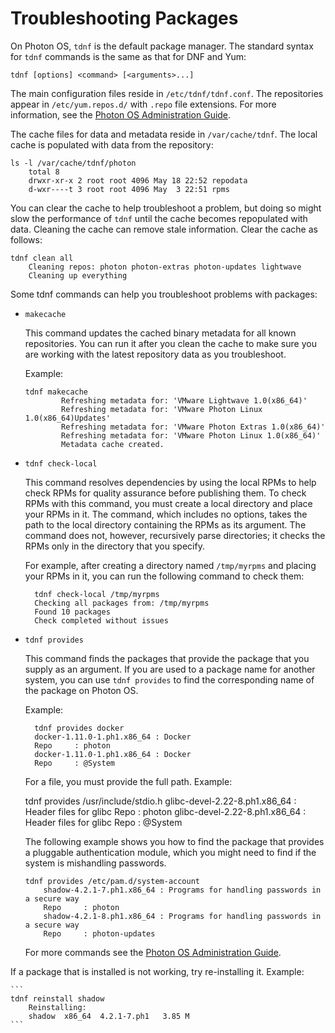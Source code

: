 # Troubleshooting Packages

On Photon OS, `tdnf` is the default package manager. The standard syntax for `tdnf` commands is the same as that for DNF and Yum: 
	
```
tdnf [options] <command> [<arguments>...]
```

The main configuration files reside in `/etc/tdnf/tdnf.conf`. The repositories appear in `/etc/yum.repos.d/` with `.repo` file extensions. For more information, see the [Photon OS Administration Guide](../photon_admin/README.md).

The cache files for data and metadata reside in `/var/cache/tdnf`. The local cache is populated with data from the repository: 
	
```
ls -l /var/cache/tdnf/photon
	total 8
	drwxr-xr-x 2 root root 4096 May 18 22:52 repodata
	d-wxr----t 3 root root 4096 May  3 22:51 rpms
```

You can clear the cache to help troubleshoot a problem, but doing so might slow the performance of `tdnf` until the cache becomes repopulated with data. Cleaning the cache can remove stale information. Clear the cache as follows: 
	
```
tdnf clean all
	Cleaning repos: photon photon-extras photon-updates lightwave
	Cleaning up everything
```

Some tdnf commands can help you troubleshoot problems with packages:

- `makecache` 

    This command updates the cached binary metadata for all known repositories. You can run it after you clean the cache to make sure you are working with the latest repository data as you troubleshoot. 
    
    Example:
       
    ```
    tdnf makecache
           	Refreshing metadata for: 'VMware Lightwave 1.0(x86_64)'
           	Refreshing metadata for: 'VMware Photon Linux 1.0(x86_64)Updates'
           	Refreshing metadata for: 'VMware Photon Extras 1.0(x86_64)'
           	Refreshing metadata for: 'VMware Photon Linux 1.0(x86_64)'
           	Metadata cache created.
    ```

- `tdnf check-local`
    
    This command resolves dependencies by using the local RPMs to help check RPMs for quality assurance before publishing them. To check RPMs with this command, you must create a local directory and place your RPMs in it. The command, which includes no options, takes the path to the local directory containing the RPMs as its argument. The command does not, however, recursively parse directories; it checks the RPMs only in the directory that you specify. 
    
    For example, after creating a directory named `/tmp/myrpms` and placing your RPMs in it, you can run the following command to check them:  
    
    	tdnf check-local /tmp/myrpms
    	Checking all packages from: /tmp/myrpms
    	Found 10 packages
    	Check completed without issues
    
- `tdnf provides`
    
    This command finds the packages that provide the package that you supply as an argument. If you are used to a package name for another system, you can use `tdnf provides` to find the corresponding name of the package on Photon OS. 
    
    Example: 
    
    	tdnf provides docker
    	docker-1.11.0-1.ph1.x86_64 : Docker
    	Repo     : photon
    	docker-1.11.0-1.ph1.x86_64 : Docker
    	Repo     : @System

    For a file, you must provide the full path. Example: 

	tdnf provides /usr/include/stdio.h
	glibc-devel-2.22-8.ph1.x86_64 : Header files for glibc
	Repo     : photon
	glibc-devel-2.22-8.ph1.x86_64 : Header files for glibc
	Repo     : @System

    The following example shows you how to find the package that provides a pluggable authentication module, which you might need to find if the system is mishandling passwords. 

    ```
    tdnf provides /etc/pam.d/system-account
    	shadow-4.2.1-7.ph1.x86_64 : Programs for handling passwords in a secure way
    	Repo     : photon
    	shadow-4.2.1-8.ph1.x86_64 : Programs for handling passwords in a secure way
    	Repo     : photon-updates
    ```

    For more commands see the [Photon OS Administration Guide](photon_admin/README.md).

If a package that is installed is not working, try re-installing it. 
Example: 
    	
    ```
    tdnf reinstall shadow
    	Reinstalling:
    	shadow 	x86_64 	4.2.1-7.ph1   3.85 M
    ```
